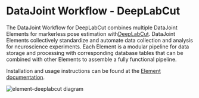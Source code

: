 # DataJoint Workflow - DeepLabCut

The DataJoint Workflow for DeepLabCut combines multiple DataJoint Elements for
markerless pose estimation with[DeepLabCut](https://www.deeplabcut.org/).  DataJoint
Elements collectively standardize and automate data collection and analysis for
neuroscience experiments.  Each Element is a modular pipeline for data storage and
processing with corresponding database tables that can be combined with other Elements
to assemble a fully functional pipeline.

Installation and usage instructions can be found at the 
[Element documentation](datajoint.com/docs/elements/element-deeplabcut).

![element-deeplabcut diagram](https://raw.githubusercontent.com/datajoint/element-deeplabcut/main/images/diagram_dlc.svg)
